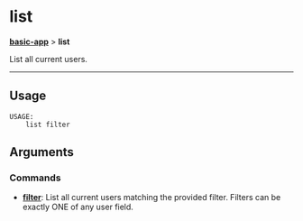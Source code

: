 # list
__[basic-app](./basic-app.md)__ > __list__

List all current users.

___

## Usage
```shell
USAGE:
    list filter

```

## Arguments
### Commands
- [__filter__](./basic-app-list-filter.md): List all current users matching the provided filter. Filters can be exactly ONE of any user field.

